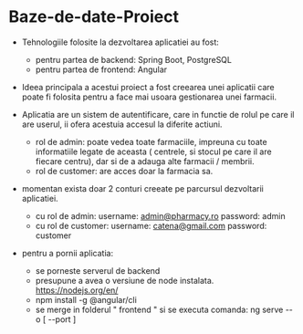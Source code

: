 ﻿# Baze-de-date-Proiect

 * Tehnologiile folosite la dezvoltarea aplicatiei au fost:
    - pentru partea de backend:
        Spring Boot,
        PostgreSQL
    - pentru partea de frontend: 
        Angular

* Ideea principala a acestui proiect a fost creearea unei aplicatii care poate fi folosita pentru a face mai usoara gestionarea 
unei farmacii.

* Aplicatia are un sistem de autentificare, care in functie de rolul pe care il are userul, ii ofera acestuia accesul la diferite actiuni.
  - rol de admin: poate vedea toate farmaciile, impreuna cu toate informatiile legate de aceasta ( centrele, si stocul pe care il are fiecare centru), dar 
  si de a adauga alte farmacii / membrii.
  - rol de customer: are acces doar la farmacia sa.
 
 * momentan exista doar 2 conturi creeate pe parcursul dezvoltarii aplicatiei.
   - cu rol de admin: 
        username: admin@pharmacy.ro
        password: admin
    - cu rol de customer:
        username: catena@gmail.com
        password: customer
  
  * pentru a pornii aplicatia:
    - se porneste serverul de backend
    - presupune a avea o versiune de node instalata. https://nodejs.org/en/
    - npm install -g @angular/cli 
    - se merge in folderul " frontend " si se executa comanda: ng serve --o [ --port ]
 
     

